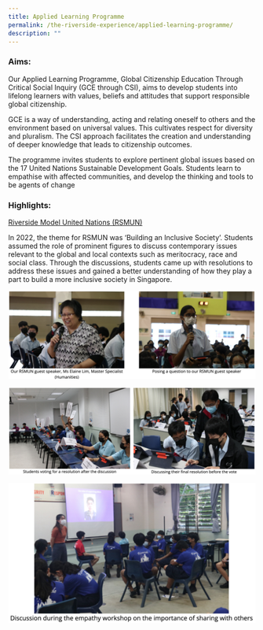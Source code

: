 ```yaml
---
title: Applied Learning Programme
permalink: /the-riverside-experience/applied-learning-programme/
description: ""
---
```

### Aims:

Our Applied Learning Programme, Global Citizenship Education Through Critical Social Inquiry (GCE through CSI), aims to develop students into lifelong learners with values, beliefs and attitudes that support responsible global citizenship.

GCE is a way of understanding, acting and relating oneself to others and the environment based on universal values. This cultivates respect for diversity and pluralism. The CSI approach facilitates the creation and understanding of deeper knowledge that leads to citizenship outcomes.

The programme invites students to explore pertinent global issues based on the 17 United Nations Sustainable Development Goals. Students learn to empathise with affected communities, and develop the thinking and tools to be agents of change

### Highlights:

<u>Riverside Model United Nations (RSMUN)</u>

In 2022, the theme for RSMUN was ‘Building an Inclusive Society’. Students assumed the role of prominent figures to discuss contemporary issues relevant to the global and local contexts such as meritocracy, race and social class. Through the discussions, students came up with resolutions to address these issues and gained a better understanding of how they play a part to build a more inclusive society in Singapore.

![](/images/alp-1%20.png)

![](/images/alp-2%20.png)

![](/images/alp-3%20.png)